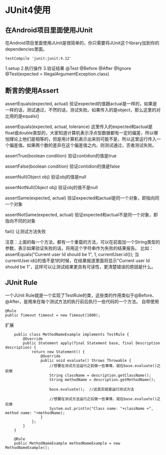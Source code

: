 # JUnit4使用
## 在Android项目里面使用JUnit
在Android项目里面使用JUnit是很简单的，你只需要将JUnit这个library加到你的dependencies里面。
```
testCompile 'junit:junit:4.12'
```
 
1.setup
2.执行操作
3.验证结果
@Test
@Before
@After
@Ignore
@Test(expected = IllegalArgumentException.class)
 
## 断言的使用Assert
assertEquals(expected, actual)
验证expected的值跟actual是一样的，如果是一样的话，测试通过，不然的话，测试失败。如果传入的是object，那么这里的对比用的是equals()
 
assertEquals(expected, actual, tolerance)
这里传入的expected和actual是float或double类型的，大家知道计算机表示浮点型数据都有一定的偏差，所以哪怕理论上他们是相等的，但是用计算机表示出来则可能不是，所以这里运行传入一个偏差值。如果两个数的差异在这个偏差值之内，则测试通过，否者测试失败。
 
assertTrue(boolean condition)
验证contidion的值是true
 
assertFalse(boolean condition)
验证contidion的值是false
 
assertNull(Object obj)
验证obj的值是null
 
assertNotNull(Object obj)
验证obj的值不是null
 
assertSame(expected, actual)
验证expected和actual是同一个对象，即指向同一个对象
 
assertNotSame(expected, actual)
验证expected和actual不是同一个对象，即指向不同的对象
 
fail()
让测试方法失败
 
注意：上面的每一个方法，都有一个重载的方法，可以在前面加一个String类型的参数，表示如果验证失败的话，将用这个字符串作为失败的结果报告。
比如：
assertEquals("Current user Id should be 1", 1, currentUser.id());
当currentUser.id()的值不是1的时候，在结果报道里面将显示"Current user Id should be 1"，这样可以让测试结果更具有可读性，更清楚错误的原因是什么。
 
## JUnit Rule
一个JUnit Rule就是一个实现了TestRule的类，这些类的作用类似于@Before、@After，是用来在每个测试方法的执行前后执行一些代码的一个方法。
自带使用
```
@Rule
public Timeout timeout = new Timeout(1000);
```
扩展
```
    public class MethodNameExample implements TestRule {
        @Override
        public Statement apply(final Statement base, final Description description) {
            return new Statement() {
                @Override
                public void evaluate() throws Throwable {
                    //想要在测试方法运行之前做一些事情，就在base.evaluate()之前做
                    String className = description.getClassName();
                    String methodName = description.getMethodName();
 
                    base.evaluate();  //这其实就是运行测试方法
 
                    //想要在测试方法运行之后做一些事情，就在base.evaluate()之后做
                    System.out.println("Class name: "+className +", method name: "+methodName);
                }
            };
        }
    }
 
    @Rule
    public MethodNameExample methodNameExample = new MethodNameExample();
```